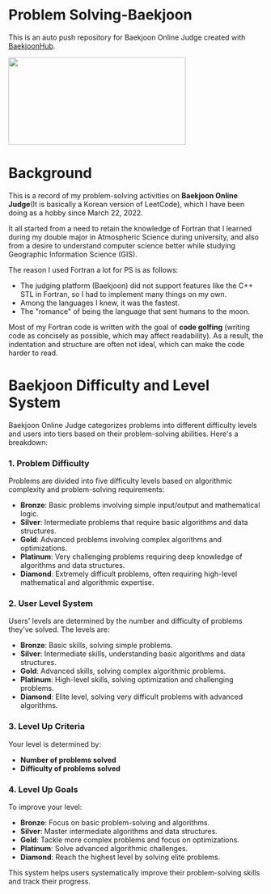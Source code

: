 # Problem Solving-Baekjoon
This is an auto push repository for Baekjoon Online Judge created with [BaekjoonHub](https://github.com/BaekjoonHub/BaekjoonHub).

<a href="https://solved.ac/profile/dydgns0556"><img align="center" style="height:173px; width:350px;" src="http://mazassumnida.wtf/api/v2/generate_badge?boj=dydgns0556" /></a>&nbsp;&nbsp;

# Background
This is a record of my problem-solving activities on **Baekjoon Online Judge**(It is basically a Korean version of LeetCode), which I have been doing as a hobby since March 22, 2022.

It all started from a need to retain the knowledge of Fortran that I learned during my double major in Atmospheric Science during university, and also from a desire to understand computer science better while studying Geographic Information Science (GIS).

The reason I used Fortran a lot for PS is as follows:
- The judging platform (Baekjoon) did not support features like the C++ STL in Fortran, so I had to implement many things on my own.
- Among the languages I knew, it was the fastest.
- The "romance" of being the language that sent humans to the moon.

Most of my Fortran code is written with the goal of **code golfing** (writing code as concisely as possible, which may affect readability). As a result, the indentation and structure are often not ideal, which can make the code harder to read.

# Baekjoon Difficulty and Level System

Baekjoon Online Judge categorizes problems into different difficulty levels and users into tiers based on their problem-solving abilities. Here's a breakdown:

### 1. **Problem Difficulty**
Problems are divided into five difficulty levels based on algorithmic complexity and problem-solving requirements:

- **Bronze**: Basic problems involving simple input/output and mathematical logic.
- **Silver**: Intermediate problems that require basic algorithms and data structures.
- **Gold**: Advanced problems involving complex algorithms and optimizations.
- **Platinum**: Very challenging problems requiring deep knowledge of algorithms and data structures.
- **Diamond**: Extremely difficult problems, often requiring high-level mathematical and algorithmic expertise.

### 2. **User Level System**
Users' levels are determined by the number and difficulty of problems they’ve solved. The levels are:

- **Bronze**: Basic skills, solving simple problems.
- **Silver**: Intermediate skills, understanding basic algorithms and data structures.
- **Gold**: Advanced skills, solving complex algorithmic problems.
- **Platinum**: High-level skills, solving optimization and challenging problems.
- **Diamond**: Elite level, solving very difficult problems with advanced algorithms.

### 3. **Level Up Criteria**
Your level is determined by:
- **Number of problems solved**
- **Difficulty of problems solved**

### 4. **Level Up Goals**
To improve your level:
- **Bronze**: Focus on basic problem-solving and algorithms.
- **Silver**: Master intermediate algorithms and data structures.
- **Gold**: Tackle more complex problems and focus on optimizations.
- **Platinum**: Solve advanced algorithmic challenges.
- **Diamond**: Reach the highest level by solving elite problems.

This system helps users systematically improve their problem-solving skills and track their progress.
